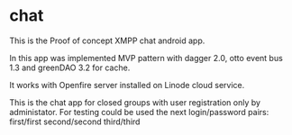 # chat
This is the Proof of concept XMPP chat android app.

In this app was implemented MVP pattern with dagger 2.0, otto event bus 1.3 and greenDAO 3.2 for cache.

It works with Openfire server installed on Linode cloud service.

This is the chat app for closed groups with user registration only by administator. 
For testing could be used the next login/password pairs:
first/first
second/second
third/third




